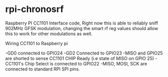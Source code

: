 # rpi-chronosrf

Raspberry PI CC1101 Interface code, Right now this is able to reliably sniff 902MHz GFSK modulation, changing the smart rf reg values should allow this to work for other modulations as well. 

Wiring CC1101 to Raspberry pi

-GD0 connected to GPIO24
-GD2 Connected to GPIO23
-MISO and GPIO25 are shorted to sense CC1101 CHIP Ready (i.e state of MISO on GPIO 25)
-CC1101's Chip Select is connected to GPIO22
-MISO, MOSI, SCK are connected to standard RPI SPI pins.
